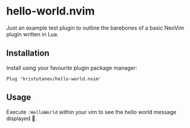 # hello-world.nvim

Just an example test plugin to outline the barebones of a basic NeoVim plugin written in Lua.

## Installation
Install using your favourite plugin package manager:

```viml
Plug 'hristotanev/hello-world.nvim'
```

## Usage
Execute `:HelloWorld` within your vim to see the hello world message displayed 🙂.
